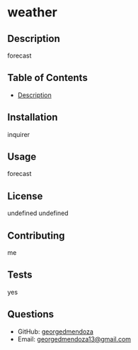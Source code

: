 # weather

  ## Description 
  forecast

  ## Table of Contents
  - [Description](#description)

  ## Installation 
  inquirer

  ## Usage
  forecast

  ## License
  undefined
  undefined
  
  ## Contributing
  me

  ## Tests
  yes

  ## Questions
  - GitHub: [georgedmendoza](https://github.com/georgedmendoza)
  - Email: georgedmendoza13@gmail.com

